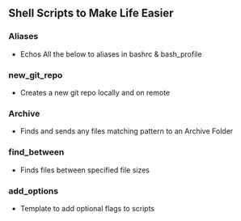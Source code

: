 ## Shell Scripts to Make Life Easier

### Aliases 
- Echos All the below to aliases in bashrc & bash_profile

### new_git_repo
- Creates a new git repo locally and on remote

### Archive
- Finds and sends any files matching pattern to an Archive Folder

### find_between
- Finds files between specified file sizes

### add_options
- Template to add optional flags to scripts